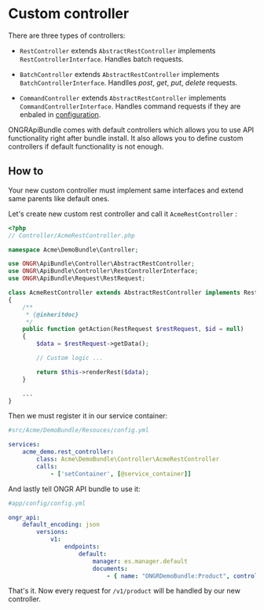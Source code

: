 Custom controller
=================

There are three types of controllers:
 - `RestController` extends `AbstractRestController` implements `RestControllerInterface`. Handles batch requests.

 - `BatchController` extends `AbstractRestController` implements `BatchControllerInterface`. Handlles *post*, *get*, *put*, *delete* requests.
 
 - `CommandController` extends `AbstractRestController` implements `CommandControllerInterface`. Handles command requests if they are enbaled in [configuration][1].

ONGRApiBundle comes with default controllers which allows you to use API functionality right after bundle install. It also allows you to define custom controllers if default functionality is not enough.

How to
------

Your new custom controller must implement same interfaces and extend same parents like default ones.

Let's create new custom rest controller and call it `AcmeRestController` :

```php
<?php
// Controller/AcmeRestController.php

namespace Acme\DemoBundle\Controller;

use ONGR\ApiBundle\Controller\AbstractRestController;
use ONGR\ApiBundle\Controller\RestControllerInterface;
use ONGR\ApiBundle\Request\RestRequest;

class AcmeRestController extends AbstractRestController implements RestControllerInterface
{
	/**
	 * {@inheritdoc}
	 */
    public function getAction(RestRequest $restRequest, $id = null)
    {
		$data = $restRequest->getData();

        // Custom logic ...

        return $this->renderRest($data);
    }

    ...
}
```

Then we must register it in our service container:

```yaml
#src/Acme/DemoBundle/Resouces/config.yml

services:
	acme_demo.rest_controller:
		class: Acme\DemoBundle\Controller\AcmeRestController
		calls:
			- ['setContainer', [@service_container]]
```

And lastly tell ONGR API bundle to use it:

```yaml
#app/config/config.yml

ongr_api:
    default_encoding: json
        versions:
            v1:
                endpoints:
                    default:
                        manager: es.manager.default
                        documents:
                            - { name: "ONGRDemoBundle:Product", controller: "acme_demo.rest_controller" }
```

That's it. Now every request for `/v1/product` will be handled by our new controller.

[1]: configuration.md
